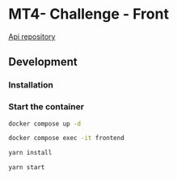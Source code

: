 # MT4- Challenge - Front
[Api repository](https://github.com/RomainDreidemy/MT4-challenge-api)

## Development

### Installation

### Start the container
```bash
docker compose up -d

docker compose exec -it frontend

yarn install

yarn start
```
